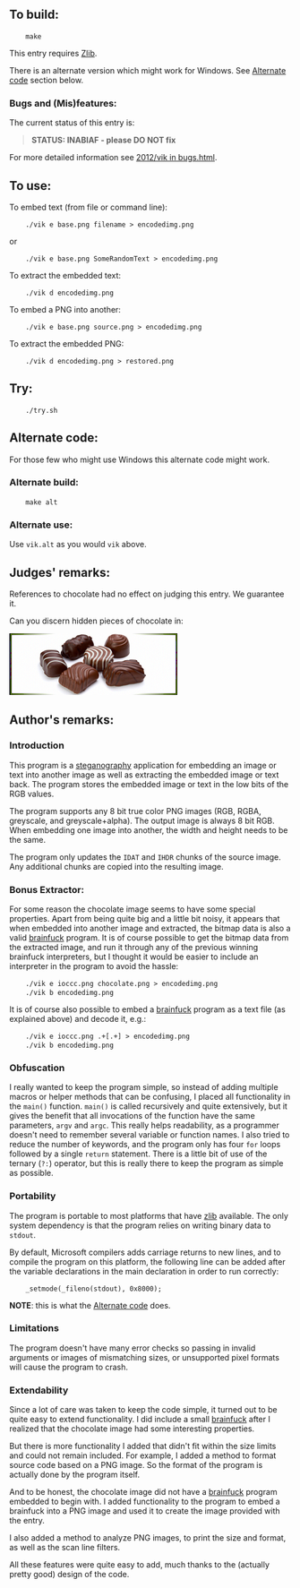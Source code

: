 ## To build:

``` <!---sh-->
    make
```

This entry requires [Zlib](https://www.zlib.net).

There is an alternate version which might work for Windows. See [Alternate
code](#alternate-code) section below.


### Bugs and (Mis)features:

The current status of this entry is:

> **STATUS: INABIAF - please DO NOT fix**

For more detailed information see [2012/vik in bugs.html](../../bugs.html#2012_vik).


## To use:

To embed text (from file or command line):

``` <!---sh-->
    ./vik e base.png filename > encodedimg.png
```

or

``` <!---sh-->
    ./vik e base.png SomeRandomText > encodedimg.png
```

To extract the embedded text:

``` <!---sh-->
    ./vik d encodedimg.png
```

To embed a PNG into another:

``` <!---sh-->
    ./vik e base.png source.png > encodedimg.png
```

To extract the embedded PNG:

``` <!---sh-->
    ./vik d encodedimg.png > restored.png
```


## Try:

``` <!---sh-->
    ./try.sh
```


## Alternate code:

For those few who might use Windows this alternate code might work.


### Alternate build:

``` <!---sh-->
    make alt
```


### Alternate use:

Use `vik.alt` as you would `vik` above.


## Judges' remarks:

References to chocolate had no effect on judging this entry. We
guarantee it.

Can you discern hidden pieces of chocolate in:

<img src="chocolate.png"
 alt="image of peices of chocolate candy"
 width=300 height=110>


## Author's remarks:

### Introduction

This program is a [steganography](https://en.wikipedia.org/wiki/Steganography)
application for embedding an image or text into another image as well as
extracting the embedded image or text back.  The program stores the embedded
image or text in the low bits of the RGB values.

The program supports any 8 bit true color PNG images (RGB, RGBA, greyscale,
and greyscale+alpha). The output image is always 8 bit RGB. When embedding
one image into another, the width and height needs to be the same.

The program only updates the `IDAT` and `IHDR` chunks of the source image. Any
additional chunks are copied into the resulting image.


### Bonus Extractor:

For some reason the chocolate image seems to have some special properties.
Apart from being quite big and a little bit noisy, it appears that when embedded
into another image and extracted, the bitmap data is also a valid
[brainfuck](https://en.wikipedia.org/wiki/Brainfuck) program. It is of course
possible to get the bitmap data from the extracted image, and run it through any
of the previous winning brainfuck interpreters, but I thought it would be easier
to include an interpreter in the program to avoid the hassle:

``` <!---sh-->
    ./vik e ioccc.png chocolate.png > encodedimg.png
    ./vik b encodedimg.png
```

It is of course also possible to embed a
[brainfuck](https://en.wikipedia.org/wiki/Brainfuck) program as a text file
(as explained above) and decode it, e.g.:

``` <!---sh-->
    ./vik e ioccc.png .+[.+] > encodedimg.png
    ./vik b encodedimg.png
```

### Obfuscation

I really wanted to keep the program simple, so instead of adding multiple macros
or helper methods that can be confusing, I placed all functionality in the
`main()` function. `main()` is called recursively and quite extensively, but it
gives the benefit that all invocations of the function have the same parameters,
`argv` and `argc`. This really helps readability, as a programmer doesn't need
to remember several variable or function names. I also tried to reduce the
number of keywords, and the program only has four `for` loops followed by a single
`return` statement. There is a little bit of use of the ternary (`?:`) operator,
but this is really there to keep the program as simple as possible.


### Portability

The program is portable to most platforms that have [zlib](https://www.zlib.net)
available. The only system dependency is that the program relies on writing
binary data to `stdout`.

By default, Microsoft compilers adds carriage returns to new lines, and to
compile the program on this platform, the following line can be added after
the variable declarations in the main declaration in order to run
correctly:

``` <!---c-->
    _setmode(_fileno(stdout), 0x8000);
```

**NOTE**: this is what the [Alternate code](#alternate-code) does.


### Limitations

The program doesn't have many error checks so passing in invalid arguments
or images of mismatching sizes, or unsupported pixel formats will cause the
program to crash.


### Extendability

Since a lot of care was taken to keep the code simple, it turned out to be
quite easy to extend functionality. I did include a small
[brainfuck](https://en.wikipedia.org/wiki/Brainfuck) after I
realized that the chocolate image had some interesting properties.

But there is more functionality I added that didn't fit within the size
limits and could not remain included. For example, I added a method to
format source code based on a PNG image. So the format of the program is
actually done by the program itself.

And to be honest, the chocolate image did not have a
[brainfuck](https://en.wikipedia.org/wiki/Brainfuck) program
embedded to begin with. I added functionality to the program to embed a
brainfuck into a PNG image and used it to create the image provided with
the entry.

I also added a method to analyze PNG images, to print the size and format,
as well as the scan line filters.

All these features were quite easy to add, much thanks to the (actually
pretty good) design of the code.


<!--

    Copyright © 1984-2024 by Landon Curt Noll. All Rights Reserved.

    You are free to share and adapt this file under the terms of this license:

        Creative Commons Attribution-ShareAlike 4.0 International (CC BY-SA 4.0)

    For more information, see:

        https://creativecommons.org/licenses/by-sa/4.0/

-->
